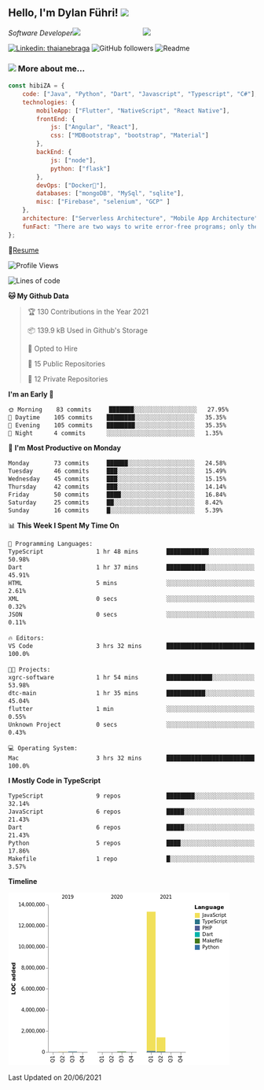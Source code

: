 <h2>Hello, I'm Dylan Führi! <img src="https://media.giphy.com/media/12oufCB0MyZ1Go/giphy.gif" width="50"></h2>
<img align='right' src="https://media.giphy.com/media/836HiJc7pgzy8iNXCn/giphy.gif" width="230">
<p><em>Software Developer</a><img src="https://media.giphy.com/media/WUlplcMpOCEmTGBtBW/giphy.gif" width="30"> 
</em></p>

[![Linkedin: thaianebraga](https://img.shields.io/badge/-Dylan-blue?style=flat-square&logo=Linkedin&logoColor=white&link=https://www.linkedin.com/in/dylan-fuhri/)](https://www.linkedin.com/in/dylan-fuhri/)
![GitHub followers](https://img.shields.io/github/followers/HibiZA?style=social)
![Readme](https://github.com/HibiZA/HibiZA/workflows/Readme/badge.svg)

### <img src="https://media.giphy.com/media/VgCDAzcKvsR6OM0uWg/giphy.gif" width="50"> More about me...  

```javascript
const hibiZA = {
    code: ["Java", "Python", "Dart", "Javascript", "Typescript", "C#"],
    technologies: {
        mobileApp: ["Flutter", "NativeScript", "React Native"],
        frontEnd: {
            js: ["Angular", "React"],
            css: ["MDBootstrap", "bootstrap", "Material"]
        },
        backEnd: {
            js: ["node"],
            python: ["flask"]
        },
        devOps: ["Docker🐳"],
        databases: ["mongoDB", "MySql", "sqlite"],
        misc: ["Firebase", "selenium", "GCP" ]
    },
    architecture: ["Serverless Architecture", "Mobile App Architecture"],
    funFact: "There are two ways to write error-free programs; only the third one works"
};
```
📝[Resume](https://drive.google.com/file/d/1RjxKCcvUeoyYgnL_eCwQ9zay77Ayr0Xu/view?usp=sharing)
<!--START_SECTION:waka-->
![Profile Views](http://img.shields.io/badge/Profile%20Views-1-blue)

![Lines of code](https://img.shields.io/badge/From%20Hello%20World%20I%27ve%20Written-14.8%20million%20lines%20of%20code-blue)

**🐱 My Github Data** 

> 🏆 130 Contributions in the Year 2021
 > 
> 📦 139.9 kB Used in Github's Storage 
 > 
> 💼 Opted to Hire
 > 
> 📜 15 Public Repositories 
 > 
> 🔑 12 Private Repositories  
 > 
**I'm an Early 🐤** 

```text
🌞 Morning    83 commits     ███████░░░░░░░░░░░░░░░░░░   27.95% 
🌆 Daytime    105 commits    ████████░░░░░░░░░░░░░░░░░   35.35% 
🌃 Evening    105 commits    ████████░░░░░░░░░░░░░░░░░   35.35% 
🌙 Night      4 commits      ░░░░░░░░░░░░░░░░░░░░░░░░░   1.35%

```
📅 **I'm Most Productive on Monday** 

```text
Monday       73 commits     ██████░░░░░░░░░░░░░░░░░░░   24.58% 
Tuesday      46 commits     ███░░░░░░░░░░░░░░░░░░░░░░   15.49% 
Wednesday    45 commits     ███░░░░░░░░░░░░░░░░░░░░░░   15.15% 
Thursday     42 commits     ███░░░░░░░░░░░░░░░░░░░░░░   14.14% 
Friday       50 commits     ████░░░░░░░░░░░░░░░░░░░░░   16.84% 
Saturday     25 commits     ██░░░░░░░░░░░░░░░░░░░░░░░   8.42% 
Sunday       16 commits     █░░░░░░░░░░░░░░░░░░░░░░░░   5.39%

```


📊 **This Week I Spent My Time On** 

```text
💬 Programming Languages: 
TypeScript               1 hr 48 mins        ████████████░░░░░░░░░░░░░   50.98% 
Dart                     1 hr 37 mins        ███████████░░░░░░░░░░░░░░   45.91% 
HTML                     5 mins              ░░░░░░░░░░░░░░░░░░░░░░░░░   2.61% 
XML                      0 secs              ░░░░░░░░░░░░░░░░░░░░░░░░░   0.32% 
JSON                     0 secs              ░░░░░░░░░░░░░░░░░░░░░░░░░   0.11%

🔥 Editors: 
VS Code                  3 hrs 32 mins       █████████████████████████   100.0%

🐱‍💻 Projects: 
xgrc-software            1 hr 54 mins        █████████████░░░░░░░░░░░░   53.98% 
dtc-main                 1 hr 35 mins        ███████████░░░░░░░░░░░░░░   45.04% 
flutter                  1 min               ░░░░░░░░░░░░░░░░░░░░░░░░░   0.55% 
Unknown Project          0 secs              ░░░░░░░░░░░░░░░░░░░░░░░░░   0.43%

💻 Operating System: 
Mac                      3 hrs 32 mins       █████████████████████████   100.0%

```

**I Mostly Code in TypeScript** 

```text
TypeScript               9 repos             ████████░░░░░░░░░░░░░░░░░   32.14% 
JavaScript               6 repos             █████░░░░░░░░░░░░░░░░░░░░   21.43% 
Dart                     6 repos             █████░░░░░░░░░░░░░░░░░░░░   21.43% 
Python                   5 repos             ████░░░░░░░░░░░░░░░░░░░░░   17.86% 
Makefile                 1 repo              █░░░░░░░░░░░░░░░░░░░░░░░░   3.57%

```


**Timeline**

![Chart not found](https://raw.githubusercontent.com/HibiZA/HibiZA/master/charts/bar_graph.png) 


 Last Updated on 20/06/2021
<!--END_SECTION:waka-->
